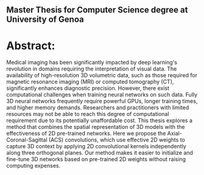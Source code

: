 ## Master Thesis for Computer Science degree at University of Genoa

# Abstract:

Medical imaging has been significantly impacted by deep learning's revolution in domains requiring the interpretation of visual data. The availability of high-resolution 3D volumetric data, such as those required for magnetic resonance imaging (MRI) or computed tomography (CT), significantly enhances diagnostic precision. However, there exist computational challenges when training neural networks on such data. Fully 3D neural networks frequently require powerful GPUs, longer training times, and higher memory demands. Researchers and practitioners with limited resources may not be able to reach this degree of computational requirement due to its potentially unaffordable cost. This thesis explores a method that combines the spatial representation of 3D models with the effectiveness of 2D pre-trained networks. Here we propose the Axial-Coronal-Sagittal (ACS) convolutions, which use effective 2D weights to capture 3D context by applying 2D convolutional kernels independently along three orthogonal planes. Our method makes it easier to initialize and fine-tune 3D networks based on pre-trained 2D weights without raising computing expenses.
